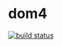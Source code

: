dom4
====

[![build status](https://secure.travis-ci.org/WebReflection/dom4.png)](http://travis-ci.org/WebReflection/dom4)

